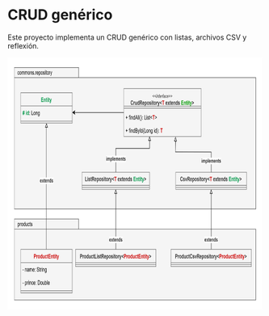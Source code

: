 # CRUD genérico

Este proyecto implementa un CRUD genérico con listas, archivos CSV y reflexión.

<img src="./images/generics.svg" width="780" height="500">

